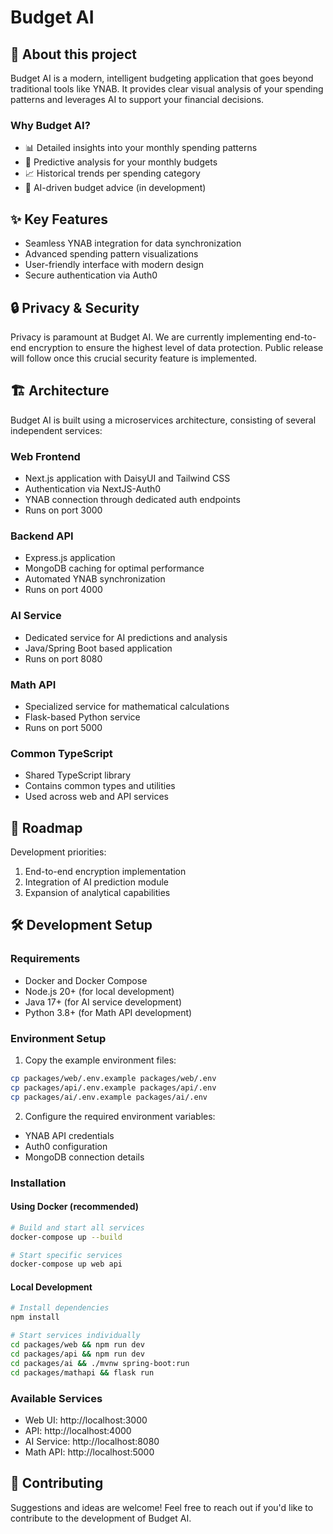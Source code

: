 # Budget AI

## 🎯 About this project

Budget AI is a modern, intelligent budgeting application that goes beyond traditional tools like YNAB. It provides clear visual analysis of your spending patterns and leverages AI to support your financial decisions.

### Why Budget AI?
- 📊 Detailed insights into your monthly spending patterns
- 🔮 Predictive analysis for your monthly budgets
- 📈 Historical trends per spending category
- 🤖 AI-driven budget advice (in development)

## ✨ Key Features

- Seamless YNAB integration for data synchronization
- Advanced spending pattern visualizations
- User-friendly interface with modern design
- Secure authentication via Auth0

## 🔒 Privacy & Security

Privacy is paramount at Budget AI. We are currently implementing end-to-end encryption to ensure the highest level of data protection. Public release will follow once this crucial security feature is implemented.

## 🏗 Architecture

Budget AI is built using a microservices architecture, consisting of several independent services:

### Web Frontend
- Next.js application with DaisyUI and Tailwind CSS
- Authentication via NextJS-Auth0
- YNAB connection through dedicated auth endpoints
- Runs on port 3000

### Backend API
- Express.js application
- MongoDB caching for optimal performance
- Automated YNAB synchronization
- Runs on port 4000

### AI Service
- Dedicated service for AI predictions and analysis
- Java/Spring Boot based application
- Runs on port 8080

### Math API
- Specialized service for mathematical calculations
- Flask-based Python service
- Runs on port 5000

### Common TypeScript
- Shared TypeScript library
- Contains common types and utilities
- Used across web and API services

## 🚀 Roadmap

Development priorities:
1. End-to-end encryption implementation
2. Integration of AI prediction module
3. Expansion of analytical capabilities

## 🛠 Development Setup

### Requirements
- Docker and Docker Compose
- Node.js 20+ (for local development)
- Java 17+ (for AI service development)
- Python 3.8+ (for Math API development)

### Environment Setup
1. Copy the example environment files:
```bash
cp packages/web/.env.example packages/web/.env
cp packages/api/.env.example packages/api/.env
cp packages/ai/.env.example packages/ai/.env
```

2. Configure the required environment variables:
- YNAB API credentials
- Auth0 configuration
- MongoDB connection details

### Installation

#### Using Docker (recommended)
```bash
# Build and start all services
docker-compose up --build

# Start specific services
docker-compose up web api
```

#### Local Development
```bash
# Install dependencies
npm install

# Start services individually
cd packages/web && npm run dev
cd packages/api && npm run dev
cd packages/ai && ./mvnw spring-boot:run
cd packages/mathapi && flask run
```

### Available Services
- Web UI: http://localhost:3000
- API: http://localhost:4000
- AI Service: http://localhost:8080
- Math API: http://localhost:5000

## 🤝 Contributing

Suggestions and ideas are welcome! Feel free to reach out if you'd like to contribute to the development of Budget AI.
